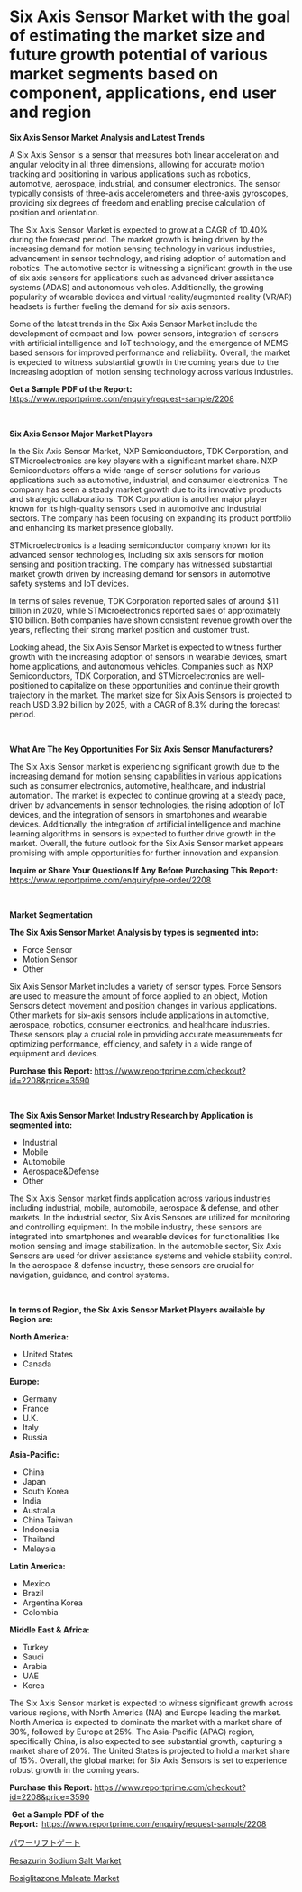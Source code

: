 <p><h1>Six Axis Sensor Market with the goal of estimating the market size and future growth potential of various market segments based on component, applications, end user and region</h1></p><p><strong>Six Axis Sensor Market Analysis and Latest Trends</strong></p>
<p><p>A Six Axis Sensor is a sensor that measures both linear acceleration and angular velocity in all three dimensions, allowing for accurate motion tracking and positioning in various applications such as robotics, automotive, aerospace, industrial, and consumer electronics. The sensor typically consists of three-axis accelerometers and three-axis gyroscopes, providing six degrees of freedom and enabling precise calculation of position and orientation.</p><p>The Six Axis Sensor Market is expected to grow at a CAGR of 10.40% during the forecast period. The market growth is being driven by the increasing demand for motion sensing technology in various industries, advancement in sensor technology, and rising adoption of automation and robotics. The automotive sector is witnessing a significant growth in the use of six axis sensors for applications such as advanced driver assistance systems (ADAS) and autonomous vehicles. Additionally, the growing popularity of wearable devices and virtual reality/augmented reality (VR/AR) headsets is further fueling the demand for six axis sensors.</p><p>Some of the latest trends in the Six Axis Sensor Market include the development of compact and low-power sensors, integration of sensors with artificial intelligence and IoT technology, and the emergence of MEMS-based sensors for improved performance and reliability. Overall, the market is expected to witness substantial growth in the coming years due to the increasing adoption of motion sensing technology across various industries.</p></p>
<p><strong>Get a Sample PDF of the Report:&nbsp;</strong> <a href="https://www.reportprime.com/enquiry/request-sample/2208">https://www.reportprime.com/enquiry/request-sample/2208</a></p>
<p>&nbsp;</p>
<p><strong>Six Axis Sensor Major Market Players</strong></p>
<p><p>In the Six Axis Sensor Market, NXP Semiconductors, TDK Corporation, and STMicroelectronics are key players with a significant market share. NXP Semiconductors offers a wide range of sensor solutions for various applications such as automotive, industrial, and consumer electronics. The company has seen a steady market growth due to its innovative products and strategic collaborations. TDK Corporation is another major player known for its high-quality sensors used in automotive and industrial sectors. The company has been focusing on expanding its product portfolio and enhancing its market presence globally.</p><p>STMicroelectronics is a leading semiconductor company known for its advanced sensor technologies, including six axis sensors for motion sensing and position tracking. The company has witnessed substantial market growth driven by increasing demand for sensors in automotive safety systems and IoT devices.</p><p>In terms of sales revenue, TDK Corporation reported sales of around $11 billion in 2020, while STMicroelectronics reported sales of approximately $10 billion. Both companies have shown consistent revenue growth over the years, reflecting their strong market position and customer trust.</p><p>Looking ahead, the Six Axis Sensor Market is expected to witness further growth with the increasing adoption of sensors in wearable devices, smart home applications, and autonomous vehicles. Companies such as NXP Semiconductors, TDK Corporation, and STMicroelectronics are well-positioned to capitalize on these opportunities and continue their growth trajectory in the market. The market size for Six Axis Sensors is projected to reach USD 3.92 billion by 2025, with a CAGR of 8.3% during the forecast period.</p></p>
<p>&nbsp;</p>
<p><strong>What Are The Key Opportunities For Six Axis Sensor Manufacturers?</strong></p>
<p><p>The Six Axis Sensor market is experiencing significant growth due to the increasing demand for motion sensing capabilities in various applications such as consumer electronics, automotive, healthcare, and industrial automation. The market is expected to continue growing at a steady pace, driven by advancements in sensor technologies, the rising adoption of IoT devices, and the integration of sensors in smartphones and wearable devices. Additionally, the integration of artificial intelligence and machine learning algorithms in sensors is expected to further drive growth in the market. Overall, the future outlook for the Six Axis Sensor market appears promising with ample opportunities for further innovation and expansion.</p></p>
<p><strong>Inquire or Share Your Questions If Any Before Purchasing This Report:</strong> <a href="https://www.reportprime.com/enquiry/pre-order/2208">https://www.reportprime.com/enquiry/pre-order/2208</a></p>
<p>&nbsp;</p>
<p><strong>Market Segmentation</strong></p>
<p><strong>The Six Axis Sensor Market Analysis by types is segmented into:</strong></p>
<p><ul><li>Force Sensor</li><li>Motion Sensor</li><li>Other</li></ul></p>
<p><p>Six Axis Sensor Market includes a variety of sensor types. Force Sensors are used to measure the amount of force applied to an object, Motion Sensors detect movement and position changes in various applications. Other markets for six-axis sensors include applications in automotive, aerospace, robotics, consumer electronics, and healthcare industries. These sensors play a crucial role in providing accurate measurements for optimizing performance, efficiency, and safety in a wide range of equipment and devices.</p></p>
<p><strong>Purchase this Report:&nbsp;</strong><a href="https://www.reportprime.com/checkout?id=2208&price=3590">https://www.reportprime.com/checkout?id=2208&price=3590</a></p>
<p>&nbsp;</p>
<p><strong>The Six Axis Sensor Market Industry Research by Application is segmented into:</strong></p>
<p><ul><li>Industrial</li><li>Mobile</li><li>Automobile</li><li>Aerospace&Defense</li><li>Other</li></ul></p>
<p><p>The Six Axis Sensor market finds application across various industries including industrial, mobile, automobile, aerospace & defense, and other markets. In the industrial sector, Six Axis Sensors are utilized for monitoring and controlling equipment. In the mobile industry, these sensors are integrated into smartphones and wearable devices for functionalities like motion sensing and image stabilization. In the automobile sector, Six Axis Sensors are used for driver assistance systems and vehicle stability control. In the aerospace & defense industry, these sensors are crucial for navigation, guidance, and control systems.</p></p>
<p>&nbsp;</p>
<p><strong>In terms of Region, the Six Axis Sensor Market Players available by Region are:</strong></p>
<p>
    <p> <strong> North America: </strong>
        <ul>
            <li>United States</li>
            <li>Canada</li>
        </ul>
        </p> 
    <p> <strong> Europe: </strong>
        <ul>
            <li>Germany</li>
            <li>France</li>
            <li>U.K.</li>
            <li>Italy</li>
            <li>Russia</li>
        </ul>
        </p> 
    <p> <strong> Asia-Pacific: </strong>
        <ul>
            <li>China</li>
            <li>Japan</li>
            <li>South Korea</li>
            <li>India</li>
            <li>Australia</li>
            <li>China Taiwan</li>
            <li>Indonesia</li>
            <li>Thailand</li>
            <li>Malaysia</li>
        </ul>
        </p> 
    <p> <strong> Latin America: </strong>
        <ul>
            <li>Mexico</li>
            <li>Brazil</li>
            <li>Argentina Korea</li>
            <li>Colombia</li>
        </ul>
        </p> 
    <p> <strong> Middle East & Africa: </strong>
        <ul>
            <li>Turkey</li>
            <li>Saudi</li>
            <li>Arabia</li>
            <li>UAE</li>
            <li>Korea</li>
        </ul>
    </p>
    </p>
<p><p>The Six Axis Sensor market is expected to witness significant growth across various regions, with North America (NA) and Europe leading the market. North America is expected to dominate the market with a market share of 30%, followed by Europe at 25%. The Asia-Pacific (APAC) region, specifically China, is also expected to see substantial growth, capturing a market share of 20%. The United States is projected to hold a market share of 15%. Overall, the global market for Six Axis Sensors is set to experience robust growth in the coming years.</p></p>
<p><strong>Purchase this Report: </strong><a href="https://www.reportprime.com/checkout?id=2208&price=3590">https://www.reportprime.com/checkout?id=2208&price=3590</a></p>
<p>&nbsp;<strong>Get a Sample PDF of the Report:&nbsp;&nbsp;</strong><a href="https://www.reportprime.com/enquiry/request-sample/2208">https://www.reportprime.com/enquiry/request-sample/2208</a></p>
<p><strong></strong></p>
<p><p><a href="https://medium.com/@wesleyeilly8796202/%E3%83%91%E3%83%AF%E3%83%BC%E3%83%AA%E3%83%95%E3%83%88%E3%82%B2%E3%83%BC%E3%83%88%E3%81%AE%E5%B8%82%E5%A0%B4%E8%A6%8F%E6%A8%A1%E3%81%AF-%E3%82%B0%E3%83%AD%E3%83%BC%E3%83%90%E3%83%AB%E7%94%A3%E6%A5%AD%E3%81%AB%E3%81%8A%E3%81%91%E3%82%8B%E6%9C%80%E9%81%A9%E3%81%AA%E3%83%9E%E3%83%BC%E3%82%B1%E3%83%86%E3%82%A3%E3%83%B3%E3%82%B0%E3%83%81%E3%83%A3%E3%83%8D%E3%83%AB%E3%82%92%E7%A4%BA%E3%81%97%E3%81%A6%E3%81%84%E3%81%BE%E3%81%99-78a284b7e49d">パワーリフトゲート</a></p><p><a href="https://frill-swim-3cd.notion.site/Resazurin-Sodium-Salt-Market-Challenges-Opportunities-and-Growth-Drivers-and-Major-Market-Players-b385e598baeb48758f012d4c516aa499">Resazurin Sodium Salt Market</a></p><p><a href="https://cautious-neon-760.notion.site/Rosiglitazone-Maleate-Market-Size-and-Examines-its-Market-Scope-with-a-Primary-Focus-on-Growth-Opp-3cca836a24754f56b7e7d50ab1ee099c">Rosiglitazone Maleate Market</a></p></p>